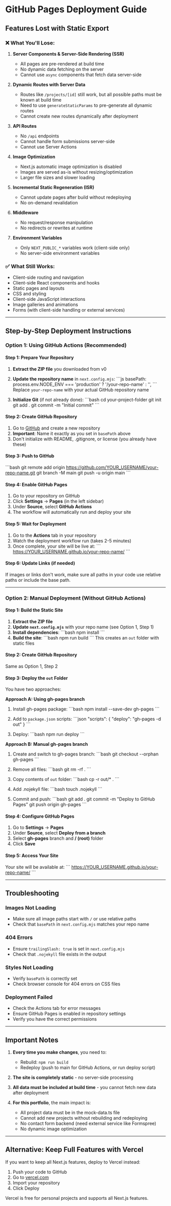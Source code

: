 # GitHub Pages Deployment Guide

## Features Lost with Static Export

### ❌ What You'll Lose:

1. **Server Components & Server-Side Rendering (SSR)**
   - All pages are pre-rendered at build time
   - No dynamic data fetching on the server
   - Cannot use `async` components that fetch data server-side

2. **Dynamic Routes with Server Data**
   - Routes like `/projects/[id]` still work, but all possible paths must be known at build time
   - Need to use `generateStaticParams` to pre-generate all dynamic routes
   - Cannot create new routes dynamically after deployment

3. **API Routes**
   - No `/api` endpoints
   - Cannot handle form submissions server-side
   - Cannot use Server Actions

4. **Image Optimization**
   - Next.js automatic image optimization is disabled
   - Images are served as-is without resizing/optimization
   - Larger file sizes and slower loading

5. **Incremental Static Regeneration (ISR)**
   - Cannot update pages after build without redeploying
   - No on-demand revalidation

6. **Middleware**
   - No request/response manipulation
   - No redirects or rewrites at runtime

7. **Environment Variables**
   - Only `NEXT_PUBLIC_*` variables work (client-side only)
   - No server-side environment variables

### ✅ What Still Works:

- Client-side routing and navigation
- Client-side React components and hooks
- Static pages and layouts
- CSS and styling
- Client-side JavaScript interactions
- Image galleries and animations
- Forms (with client-side handling or external services)

---

## Step-by-Step Deployment Instructions

### Option 1: Using GitHub Actions (Recommended)

#### Step 1: Prepare Your Repository

1. **Extract the ZIP file** you downloaded from v0
2. **Update the repository name** in `next.config.mjs`:
   \`\`\`js
   basePath: process.env.NODE_ENV === 'production' ? '/your-repo-name' : '',
   \`\`\`
   Replace `your-repo-name` with your actual GitHub repository name

3. **Initialize Git** (if not already done):
   \`\`\`bash
   cd your-project-folder
   git init
   git add .
   git commit -m "Initial commit"
   \`\`\`

#### Step 2: Create GitHub Repository

1. Go to [GitHub](https://github.com) and create a new repository
2. **Important**: Name it exactly as you set in `basePath` above
3. Don't initialize with README, .gitignore, or license (you already have these)

#### Step 3: Push to GitHub

\`\`\`bash
git remote add origin https://github.com/YOUR_USERNAME/your-repo-name.git
git branch -M main
git push -u origin main
\`\`\`

#### Step 4: Enable GitHub Pages

1. Go to your repository on GitHub
2. Click **Settings** → **Pages** (in the left sidebar)
3. Under **Source**, select **GitHub Actions**
4. The workflow will automatically run and deploy your site

#### Step 5: Wait for Deployment

1. Go to the **Actions** tab in your repository
2. Watch the deployment workflow run (takes 2-5 minutes)
3. Once complete, your site will be live at:
   \`\`\`
   https://YOUR_USERNAME.github.io/your-repo-name/
   \`\`\`

#### Step 6: Update Links (if needed)

If images or links don't work, make sure all paths in your code use relative paths or include the base path.

---

### Option 2: Manual Deployment (Without GitHub Actions)

#### Step 1: Build the Static Site

1. **Extract the ZIP file**
2. **Update `next.config.mjs`** with your repo name (see Option 1, Step 1)
3. **Install dependencies**:
   \`\`\`bash
   npm install
   \`\`\`
4. **Build the site**:
   \`\`\`bash
   npm run build
   \`\`\`
   This creates an `out` folder with static files

#### Step 2: Create GitHub Repository

Same as Option 1, Step 2

#### Step 3: Deploy the `out` Folder

You have two approaches:

**Approach A: Using gh-pages branch**

1. Install gh-pages package:
   \`\`\`bash
   npm install --save-dev gh-pages
   \`\`\`

2. Add to `package.json` scripts:
   \`\`\`json
   "scripts": {
     "deploy": "gh-pages -d out"
   }
   \`\`\`

3. Deploy:
   \`\`\`bash
   npm run deploy
   \`\`\`

**Approach B: Manual gh-pages branch**

1. Create and switch to gh-pages branch:
   \`\`\`bash
   git checkout --orphan gh-pages
   \`\`\`

2. Remove all files:
   \`\`\`bash
   git rm -rf .
   \`\`\`

3. Copy contents of `out` folder:
   \`\`\`bash
   cp -r out/* .
   \`\`\`

4. Add .nojekyll file:
   \`\`\`bash
   touch .nojekyll
   \`\`\`

5. Commit and push:
   \`\`\`bash
   git add .
   git commit -m "Deploy to GitHub Pages"
   git push origin gh-pages
   \`\`\`

#### Step 4: Configure GitHub Pages

1. Go to **Settings** → **Pages**
2. Under **Source**, select **Deploy from a branch**
3. Select **gh-pages** branch and **/ (root)** folder
4. Click **Save**

#### Step 5: Access Your Site

Your site will be available at:
\`\`\`
https://YOUR_USERNAME.github.io/your-repo-name/
\`\`\`

---

## Troubleshooting

### Images Not Loading
- Make sure all image paths start with `/` or use relative paths
- Check that `basePath` in `next.config.mjs` matches your repo name

### 404 Errors
- Ensure `trailingSlash: true` is set in `next.config.mjs`
- Check that `.nojekyll` file exists in the output

### Styles Not Loading
- Verify `basePath` is correctly set
- Check browser console for 404 errors on CSS files

### Deployment Failed
- Check the Actions tab for error messages
- Ensure GitHub Pages is enabled in repository settings
- Verify you have the correct permissions

---

## Important Notes

1. **Every time you make changes**, you need to:
   - Rebuild: `npm run build`
   - Redeploy (push to main for GitHub Actions, or run deploy script)

2. **The site is completely static** - no server-side processing

3. **All data must be included at build time** - you cannot fetch new data after deployment

4. **For this portfolio**, the main impact is:
   - All project data must be in the mock-data.ts file
   - Cannot add new projects without rebuilding and redeploying
   - No contact form backend (need external service like Formspree)
   - No dynamic image optimization

---

## Alternative: Keep Full Features with Vercel

If you want to keep all Next.js features, deploy to Vercel instead:
1. Push your code to GitHub
2. Go to [vercel.com](https://vercel.com)
3. Import your repository
4. Click Deploy

Vercel is free for personal projects and supports all Next.js features.
